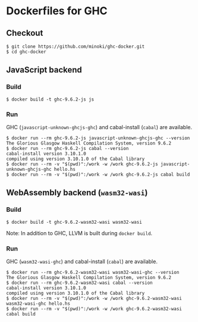 # Dockerfiles for GHC

## Checkout

```
$ git clone https://github.com/minoki/ghc-docker.git
$ cd ghc-docker
```

## JavaScript backend

### Build

```
$ docker build -t ghc-9.6.2-js js
```

### Run

GHC (`javascript-unknown-ghcjs-ghc`) and cabal-install (`cabal`) are available.

```
$ docker run --rm ghc-9.6.2-js javascript-unknown-ghcjs-ghc --version
The Glorious Glasgow Haskell Compilation System, version 9.6.2
$ docker run --rm ghc-9.6.2-js cabal --version
cabal-install version 3.10.1.0
compiled using version 3.10.1.0 of the Cabal library 
$ docker run --rm -v "$(pwd)":/work -w /work ghc-9.6.2-js javascript-unknown-ghcjs-ghc hello.hs
$ docker run --rm -v "$(pwd)":/work -w /work ghc-9.6.2-js cabal build
```

## WebAssembly backend (`wasm32-wasi`)

### Build

```
$ docker build -t ghc-9.6.2-wasm32-wasi wasm32-wasi
```

Note: In addition to GHC, LLVM is built during `docker build`.

### Run

GHC (`wasm32-wasi-ghc`) and cabal-install (`cabal`) are available.

```
$ docker run --rm ghc-9.6.2-wasm32-wasi wasm32-wasi-ghc --version
The Glorious Glasgow Haskell Compilation System, version 9.6.2
$ docker run --rm ghc-9.6.2-wasm32-wasi cabal --version
cabal-install version 3.10.1.0
compiled using version 3.10.1.0 of the Cabal library 
$ docker run --rm -v "$(pwd)":/work -w /work ghc-9.6.2-wasm32-wasi wasm32-wasi-ghc hello.hs
$ docker run --rm -v "$(pwd)":/work -w /work ghc-9.6.2-wasm32-wasi cabal build
```
